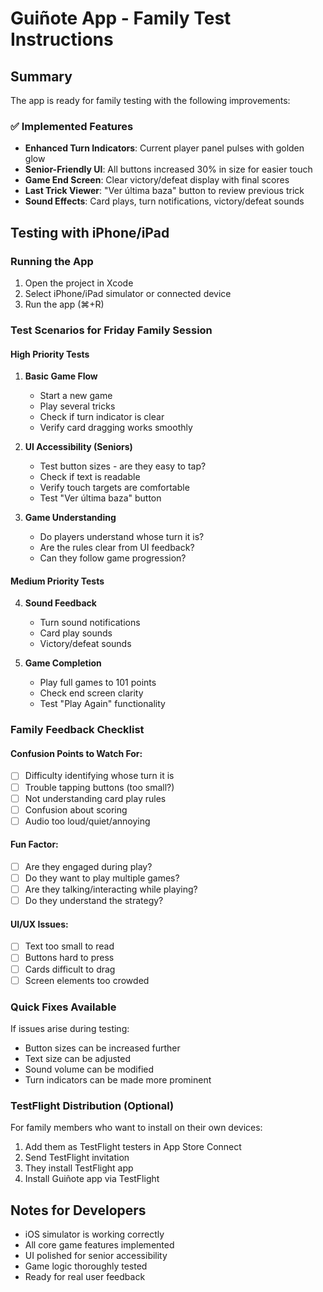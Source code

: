 # Guiñote App - Family Test Instructions

## Summary
The app is ready for family testing with the following improvements:

### ✅ Implemented Features
- **Enhanced Turn Indicators**: Current player panel pulses with golden glow
- **Senior-Friendly UI**: All buttons increased 30% in size for easier touch
- **Game End Screen**: Clear victory/defeat display with final scores
- **Last Trick Viewer**: "Ver última baza" button to review previous trick
- **Sound Effects**: Card plays, turn notifications, victory/defeat sounds

## Testing with iPhone/iPad

### Running the App
1. Open the project in Xcode
2. Select iPhone/iPad simulator or connected device
3. Run the app (⌘+R)

### Test Scenarios for Friday Family Session

#### High Priority Tests
1. **Basic Game Flow**
   - Start a new game
   - Play several tricks
   - Check if turn indicator is clear
   - Verify card dragging works smoothly

2. **UI Accessibility (Seniors)**
   - Test button sizes - are they easy to tap?
   - Check if text is readable
   - Verify touch targets are comfortable
   - Test "Ver última baza" button

3. **Game Understanding**
   - Do players understand whose turn it is?
   - Are the rules clear from UI feedback?
   - Can they follow game progression?

#### Medium Priority Tests
4. **Sound Feedback**
   - Turn sound notifications
   - Card play sounds
   - Victory/defeat sounds

5. **Game Completion**
   - Play full games to 101 points
   - Check end screen clarity
   - Test "Play Again" functionality

### Family Feedback Checklist

#### Confusion Points to Watch For:
- [ ] Difficulty identifying whose turn it is
- [ ] Trouble tapping buttons (too small?)
- [ ] Not understanding card play rules
- [ ] Confusion about scoring
- [ ] Audio too loud/quiet/annoying

#### Fun Factor:
- [ ] Are they engaged during play?
- [ ] Do they want to play multiple games?
- [ ] Are they talking/interacting while playing?
- [ ] Do they understand the strategy?

#### UI/UX Issues:
- [ ] Text too small to read
- [ ] Buttons hard to press
- [ ] Cards difficult to drag
- [ ] Screen elements too crowded

### Quick Fixes Available
If issues arise during testing:
- Button sizes can be increased further
- Text size can be adjusted
- Sound volume can be modified
- Turn indicators can be made more prominent

### TestFlight Distribution (Optional)
For family members who want to install on their own devices:
1. Add them as TestFlight testers in App Store Connect
2. Send TestFlight invitation
3. They install TestFlight app
4. Install Guiñote app via TestFlight

## Notes for Developers
- iOS simulator is working correctly
- All core game features implemented
- UI polished for senior accessibility
- Game logic thoroughly tested
- Ready for real user feedback